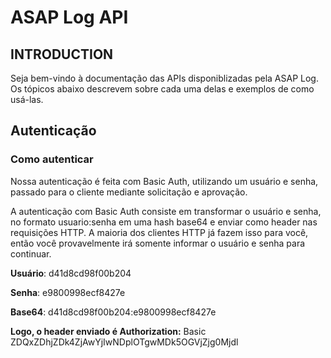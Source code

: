 # ASAP Log API

## INTRODUCTION
Seja bem-vindo à documentação das APIs disponiblizadas pela ASAP Log.
Os tópicos abaixo descrevem sobre cada uma delas e exemplos de como usá-las.

## Autenticação

### Como autenticar

Nossa autenticação é feita com Basic Auth, utilizando um usuário e senha, passado para o cliente mediante solicitação e aprovação.

A autenticação com Basic Auth consiste em transformar o usuário e senha, no formato usuario:senha em uma hash base64 e enviar como header nas requisições HTTP. A maioria dos clientes HTTP já fazem isso para você, então você provavelmente irá somente informar o usuário e senha para continuar.

__Usuário__: d41d8cd98f00b204

__Senha__: e9800998ecf8427e

__Base64__: d41d8cd98f00b204:e9800998ecf8427e

__Logo, o header enviado é Authorization:__ Basic 
ZDQxZDhjZDk4ZjAwYjIwNDplOTgwMDk5OGVjZjg0Mjdl